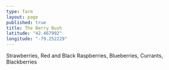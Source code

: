 ```yaml
---
type: farm
layout: page
published: true
title: The Berry Bush
latitude: "42.467992"
longitude: "-79.252229"
---
```


Strawberries, Red and Black Raspberries, Blueberries, Currants, Blackberries